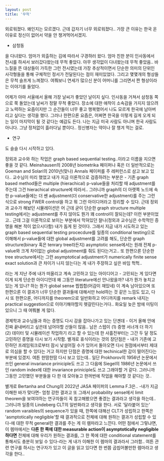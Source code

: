 ```yaml
---
layout: post
title: '무척'
---
```


외로워졌다. 왜인지는 모르겠다. 근데 갑자기 너무 외로워졌다.. 가장 큰 이유는 한국 온 이유로 정신이 없어서 약을 안 챙겨먹어서겠지. 

- 삼청동

을 다녀왔다. 엄마가 외출하는 김에 따라서 구경하러 왔다. 엄마 친한 분이 인사동에서 전시를 하셔서 보러갔다왔는데 무척 좋았다. 아무 생각없이 다녀왔는데 무척 좋았음.. 바느질을 뜬 대상들이 가득한 그런 전시였는데 가장 추상적이면서 단순한 의미의 단위인 사각형들을 통해 구체적인 정서가 전달된다는 점이 재미있었다. 그리고 몇몇개의 형상들은 무척 슬프게 느껴졌다. 여쭤보니 연세가 많으신 분이 어머니를 그리면서 짠 형상이라는 이야기를 들었다. 

어제가 아마 서울에서 올해 가장 날씨가 좋았던 날이지 싶다. 인사동을 거쳐서 삼청동 쪽으로 쭉 돌았는데 날씨가 정말 무척 좋았다. 장소에 대한 애착이 소속감을 가지지 않으려고 노력하는 요즘이지만 그 순간들이 너무 좋고 행복했어서 나도 모르게 한국에 남아버리고 싶다는 생각을 했다. 그러나 한편으론 요즘은, 어쩌면 한국을 이렇게 길게 오게 되는 일이 마지막이 될 것 같다는 예감도 든다. 나는 지금 미국 사람도 아니며 한국 사람도 아니다. 그냥 정처없이 흘러다닐 뿐이다.. 정신병자는 약이나 잘 챙겨 먹는 걸로.

- 연구

도 슬슬 다시 시작하고 있다. 

정외과 교수와 하는 작업은 graph based sequential testing..이라고 이름을 지으면 좋을 것 같다. Meinshausen의 2008년 biometrika 페이퍼나 혹은 더 일반적으로는 Goeman and Solari의 2010년(맞나) Annals 페이퍼를 주 레퍼런스로 삼고 보고 있다.. 교수님이 미리 했었고 내가 지금 이론적으로 검증하려는 부분은 - 기존 graph based method들은 multiple (hierachical) p-value들을 처리할 때 adjustment를 주는데 그건 hierachical structure에 따라서.. 그러니까 graph의 더 아랫쪽 노드에 속한 p-value들에는 더 쎈 adjustment(더 conservative한 adjustment)를 주는 그런 식으로 strong FWER control을 하고 뭐 그런 아이디어라고 정리할 수 있다. 근데 정외과 교수가 해놨던 시뮬레이션은 어 근데 굳이 단순한 graph structure multiple testing에서는 adjustment를 주지 않아도 뭔가 꽤 control이 잘되는데? 이런 부분이었고.. 근데 그걸 이론적으로 보이는 부분에서 막혀있던 찰나(정외과 교수님은 수학적인 증명을 해본 적이 없으시다함) 내가 돕게 된 것이다. 그래서 지금 내가 시도하고 있는 graph based sequential testing procecdure를 일종의 conditional testing으로 이해해서 p-value들에 대한 global adjustment를 고려를 해도, 단순한 graph structure(binary 혹은 tenrary tree라든지) asymptotic sense에서는 원래 전체 p-value와 크게 차이없는 global adjustment를 줘도 된다는거고.. 또 한편으론 단순한 tree structure에서는 그런 asymptotical adjustment가 numerically finite sense exact solution과 큰 차이가 나지 않는다는 게 내가 주장하고 싶은 바임 헉헉..

라는 게 지난 주에 내가 떠올리고 계속 고민하고 있는 아이디어고 - 고민되는 게 있다면 이게 되게 단순한 아이디언데 왜 그동안 literature에선 안나왔을까? 내가 뭔가 놓치고 있는 게 있나? 하는 뭔가 global sense 찝찝합(어감이 재밌네) 이 계속 남아있으며 또 한편으론 이 결과가 너무 단순한 결과들에 대해서만 hold하는 것 같은 느낌도 있고, 다시 또 한편으론, 어디까지를 theorem으로 일반화하고 어디까지를 remark 내지는 practical suggestion으로 이야기해야할지 헷갈린다는거다.. 화요일 늦은 밤에 미팅이 있으니 그 때 여쭤볼 게 많다. 

경제학과 교수님들과 하는 증명도 다시 감을 잡아나가고 있는 단곈데 - 이거 올해 안에 진짜 끝내버리고 싶은데 넘어야할 산들이 많음.. 남은 스텝이 (1) 증명 서너개 더 하기 (2) 데이터 및 시뮬레이션 작업하기 라고 할 수 있는데 한 사흘전부터는 그간 두 달 정도 고민하던 증명을 다시 보기 시작함. 별개로 휴식이라는 것의 장단점은 - 내가 기존에 고민하던 프레임워크로부터 잠시 낯설어질 수가 있어서 돌아오면 다시 원점에서부터 제대로 의심을 할 수 있다는 거고 하지만 단점은 증명에 대한 techinical한 감이 떨어진다는 부분에 있겠지. 여튼 한땀한땀 다시 보고 있는데.. 일단 Prokhorov의 1956년 논문에서 쓰인 general invariance priniciple도 쓰고 그 다음에 Siegel의 1986년 논문에서 쓰인 random index에 대한 invariance priniciple도 쓰고 그래야할 거 같다. 그러니까 그동안 고민했던 부분들을 다 한 데 모아놓고 한꺼번에 작업을 해야할 것 같다는 것..

별개로 Bertanha and Chung의 2022년 JASA 페이퍼의 Lemma F.3은.. -내가 지금 이해한 바가 맞다면- 엄청 강한 결과고 또 그래서 probability sense에서 limit theorem을 보여야하는 연구자들이 꼭 참고해봤으면 좋겠는 결과라고 생각을 하는데.. 그러니까 일종의 Lindeberg CLT의 일반화라고 생각을 한다. 서로 '달라붙어 있는' random varaibles의 sequence가 있을 때, 한쪽에 대해선 CLT가 성립하고 한쪽은 'asmptotically negligible'할 때 결과적으로 전체에 대해 원하는 결과가 성립할 수 있다-에 대한 무척 general한 결과를 주는 게 이 렘마라고 느낀다. 어떤 점에서 그렇냐면, 이 렘마에서는 **다른 한 쪽에 대한 measurable action이 asymptotically negligible하다면** 전체에 대해 우리가 원하는 결과를, 그 한 쪽에 대한 conditional statement를 통해서도 충분히 보일 수 있다-라는 게 내가 이해한 이 렘마의 결과라서 그러함.. 여튼 관련 연구를 하시는 연구자가 있고 이 글을 읽고 있다면 한 번쯤 곱씹어볼만한 렘마라고 생각을 한다..


